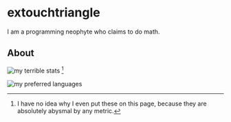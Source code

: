 # extouchtriangle

I am a programming neophyte who claims to do math.

## About

![my terrible stats](https://github-readme-stats.vercel.app/api?username=extouchtriangle&theme=tokyonight&show_icons=true&count_private=true)
[^1]

![my preferred languages](https://github-readme-stats.vercel.app/api/top-langs/?username=extouchtriangle&theme=tokyonight&show_icons=true&hide_border=true&layout=compact)

[^1]:
    I have no idea why I even put these on this
    page, because they are absolutely abysmal by any metric.
